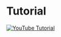 # Tutorial
[![YouTube Tutorial](http://img.youtube.com/vi/drXV_WL1wXo/0.jpg)](https://youtu.be/drXV_WL1wXo)